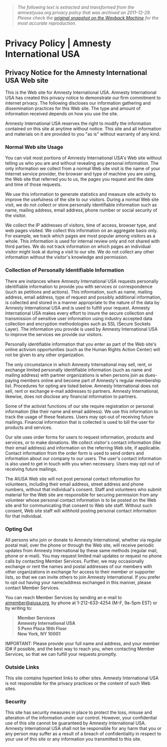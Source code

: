 > *The following text is extracted and transformed from the amnestyusa.org privacy policy that was archived on 2011-12-29. Please check the [original snapshot on the Wayback Machine](https://web.archive.org/web/20111229053429id_/http%3A//www.amnestyusa.org/about-us/privacy-policy) for the most accurate reproduction.*

# Privacy Policy | Amnesty International USA

##  Privacy Notice for the Amnesty International USA Web site

This is the Web site for Amnesty International USA. Amnesty International USA has created this privacy notice to demonstrate our firm commitment to internet privacy. The following discloses our information gathering and dissemination practices for this Web site. The type and amount of information received depends on how you use the site.

Amnesty International USA reserves the right to modify the information contained on this site at anytime without notice. This site and all information and materials on it are provided to you "as is" without warranty of any kind.

###  Normal Web site Usage

You can visit most portions of Amnesty International USA's Web site without telling us who you are and without revealing any personal information. The only information we collect from a normal Web site visit is the name of your Internet service provider, the browser and type of machine you are using, the Web site that referred you to us, the pages you request and the date and time of those requests.

We use this information to generate statistics and measure site activity to improve the usefulness of the site to our visitors. During a normal Web site visit, we do not collect or store personally identifiable information such as name, mailing address, email address, phone number or social security of the visitor.

We collect the IP addresses of visitors, time of access, browser type, and web pages visited. We collect this information on an aggregate basis only. For example, we track which pages are most popular among visitors as a whole. This information is used for internal review only and not shared with third parties. We do not track information on which pages an individual visitor might look at during a visit to our site. We do not collect any other information without the visitor's knowledge and permission.

###  Collection of Personally Identifiable Information

There are instances where Amnesty International USA requests personally identifiable information to provide you with services or correspondence (such as petitions and actions). This information, such as name, mailing address, email address, type of request and possibly additional information, is collected and stored in a manner appropriate to the nature of the data by Amnesty International USA and is used to fulfill your request. Amnesty International USA makes every effort to insure the secure collection and transmission of sensitive user information using industry accepted data collection and encryption methodologies such as SSL (Secure Sockets Layer). The information you provide is used by Amnesty International USA to improve the services we provide our visitors.

Personally identifiable information that you enter as part of the Web site's online activism opportunities (such as the Human Rights Action Center) will not be given to any other organization.

The only circumstance in which Amnesty International may sell, rent, or exchange limited personally identifiable information (such as name and mailing address) with partner organizations is when persons join as dues-paying members online and become part of Amnesty's regular membership list. Procedures for opting are listed below. Amnesty International does not sell, rent or exchange e-mail addresses to partners. Amnesty International, likewise, does not disclose any financial information to partners.

Some of the activist functions of our site require registration or personal information (like their name and email address). We use this information to track the usage of these features. Users may opt-out of receiving future mailings. Financial information that is collected is used to bill the user for products and services.

Our site uses order forms for users to request information, products and services, or to make donations. We collect visitor's contact information (like their email address) and information on the referring Web site, if applicable. Contact information from the order form is used to send orders and information about our company to our users. The user's contact information is also used to get in touch with you when necessary. Users may opt out of receiving future mailings.

The AIUSA Web site will not post personal contact information for volunteers, including their email address, street address and phone numbers, without that individual's consent. Staff and volunteers who submit material for the Web site are responsible for securing permission from any volunteer whose personal contact information is to be posted on the Web site and for communicating that consent to Web site staff. Without such consent, Web site staff will withhold posting personal contact information for that individual.

###  Opting Out

All persons who join or donate to Amnesty International, whether via regular postal mail, over the phone or through the Web site, will receive periodic updates from Amnesty International by these same methods (regular mail, phone or e-mail). You may request limited mail updates or request no phone calls by contacting Member Services. Further, we may occasionally exchange or rent the names and postal addresses of our members with other organizations in exchange for access to their member or supporter lists, so that we can invite others to join Amnesty International. If you prefer to opt out having your name/address exchanged in this manner, please contact Member Services.

You can reach Member Services by sending an e-mail to [aimember@aiusa.org](mailto:aimember@aiusa.org), by phone at 1-212-633-4254 (M-F, 9a-5pm EST) or by writing to:

> **Member Services  
>  Amnesty International USA  
>  5 Penn Plaza 16th Floor  
>  New York, NY 10001**

IMPORTANT: Please provide your full name and address, and your member ID# if possible, and the best way to reach you, when contacting Member Services, so that we can fulfill your requests promptly.

###  Outside Links

This site contains hypertext links to other sites. Amnesty International USA is not responsible for the privacy practices or the content of such Web sites.

###  Security

This site has security measures in place to protect the loss, misuse and alteration of the information under our control. However, your confidential use of this site cannot be guaranteed by Amnesty International USA. Amnesty International USA shall not be responsible for any harm that you or any person may suffer as a result of a breach of confidentiality in respect to your use of this site or any information you transmitted to this site.
